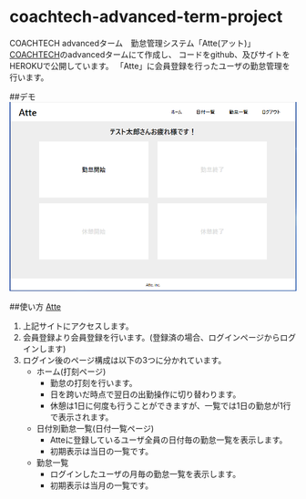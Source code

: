 # coachtech-advanced-term-project
COACHTECH advancedターム　勤怠管理システム「Atte(アット)」
[COACHTECH](https://coachtech.site/)のadvancedタームにて作成し、
コードをgithub、及びサイトをHEROKUで公開しています。
「Atte」に会員登録を行ったユーザの勤怠管理を行います。

##デモ
![デモ](./image.png)

##使い方
[Atte](http://dry-meadow-82347.herokuapp.com/)

1. 上記サイトにアクセスします。
2. 会員登録より会員登録を行います。(登録済の場合、ログインページからログインします)
3. ログイン後のページ構成は以下の3つに分かれています。
    * ホーム(打刻ページ)
        * 勤怠の打刻を行います。
        * 日を跨いだ時点で翌日の出勤操作に切り替わります。
        * 休憩は1日に何度も行うことができますが、一覧では1日の勤怠が1行で表示されます。 
    * 日付別勤怠一覧(日付一覧ページ)
        * Atteに登録しているユーザ全員の日付毎の勤怠一覧を表示します。
        * 初期表示は当日の一覧です。
    * 勤怠一覧
        * ログインしたユーザの月毎の勤怠一覧を表示します。
        * 初期表示は当月の一覧です。

